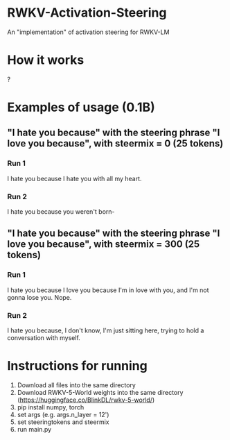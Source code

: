 # RWKV-Activation-Steering
An "implementation" of activation steering for RWKV-LM

# How it works
?

# Examples of usage (0.1B)

## "I hate you because" with the steering phrase "I love you because", with steermix = 0 (25 tokens)

### Run 1

I hate you because I hate you with all my heart.

### Run 2

I hate you because you weren't born-

## "I hate you because" with the steering phrase "I love you because", with steermix = 300 (25 tokens)

### Run 1

I hate you because I love you because I'm in love with you, and I'm not gonna lose you. Nope.

### Run 2

I hate you because, I don't know, I'm just sitting here, trying to hold a conversation with myself.

# Instructions for running

1. Download all files into the same directory
2. Download RWKV-5-World weights into the same directory (https://huggingface.co/BlinkDL/rwkv-5-world/)
3. pip install numpy, torch
4. set args (e.g. args.n_layer = 12')
5. set steeringtokens and steermix
6. run main.py
